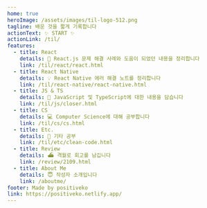 ```yaml
---
home: true
heroImage: /assets/images/til-logo-512.png
tagline: 배운 것을 짧게 기록합니다
actionText: ✨ START ✨
actionLink: /til/
features:
  - title: React
    details: 🔑 React.js 문제 해결 사례와 도움이 되었던 내용을 정리합니다
    link: /til/react/react.html
  - title: React Native
    details: 💡 React Native 에러 해결 노트를 정리합니다
    link: /til/react-native/react-native.html
  - title: JS & TS
    details: 📕 JavaScript 및 TypeScript에 대한 내용을 담습니다
    link: /til/js/closer.html
  - title: CS
    details: 💻 Computer Science에 대해 공부합니다
    link: /til/cs/cs.html
  - title: Etc.
    details: 📌 기타 공부
    link: /til/etc/clean-code.html
  - title: Review
    details: ⛴ 격월로 회고를 남깁니다
    link: /review/2109.html
  - title: About Me
    details: 😇 작성자 소개입니다
    link: /aboutme/
footer: Made by positiveko
link: https://positiveko.netlify.app/
---
```

